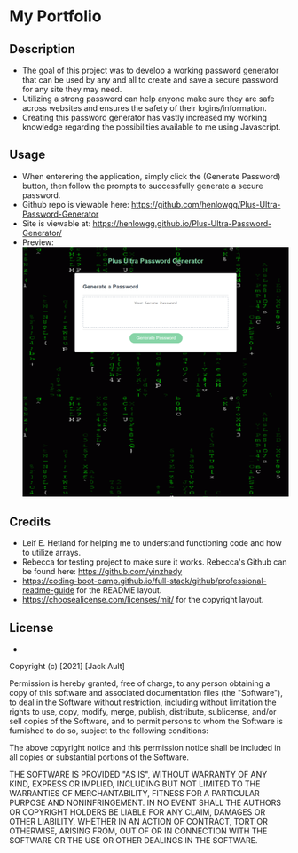 # My Portfolio
## Description
- The goal of this project was to develop a working password generator that can be used by any and all to create and save a secure password for any site they may need.
- Utilizing a strong password can help anyone make sure they are safe across websites and ensures the safety of their logins/information.
- Creating this password generator has vastly increased my working knowledge regarding the possibilities available to me using Javascript.

## Usage
- When enterering the application, simply click the (Generate Password) button, then follow the prompts to successfully generate a secure password.
- Github repo is viewable here: https://github.com/henlowgg/Plus-Ultra-Password-Generator
- Site is viewable at: https://henlowgg.github.io/Plus-Ultra-Password-Generator/
- Preview: ![plot](./assets/images/preview.png)

## Credits
- Leif E. Hetland for helping me to understand functioning code and how to utilize arrays.
- Rebecca for testing project to make sure it works. Rebecca's Github can be found here: https://github.com/yinzhedy
- https://coding-boot-camp.github.io/full-stack/github/professional-readme-guide for the README layout.
- https://choosealicense.com/licenses/mit/ for the copyright layout.
## License
- 

Copyright (c) [2021] [Jack Ault]

Permission is hereby granted, free of charge, to any person obtaining a copy
of this software and associated documentation files (the "Software"), to deal in the Software without restriction, including without limitation the rights to use, copy, modify, merge, publish, distribute, sublicense, and/or sell copies of the Software, and to permit persons to whom the Software is
furnished to do so, subject to the following conditions:

The above copyright notice and this permission notice shall be included in all copies or substantial portions of the Software.

THE SOFTWARE IS PROVIDED "AS IS", WITHOUT WARRANTY OF ANY KIND, EXPRESS OR
IMPLIED, INCLUDING BUT NOT LIMITED TO THE WARRANTIES OF MERCHANTABILITY,
FITNESS FOR A PARTICULAR PURPOSE AND NONINFRINGEMENT. IN NO EVENT SHALL THE
AUTHORS OR COPYRIGHT HOLDERS BE LIABLE FOR ANY CLAIM, DAMAGES OR OTHER
LIABILITY, WHETHER IN AN ACTION OF CONTRACT, TORT OR OTHERWISE, ARISING FROM, OUT OF OR IN CONNECTION WITH THE SOFTWARE OR THE USE OR OTHER DEALINGS IN THE SOFTWARE.